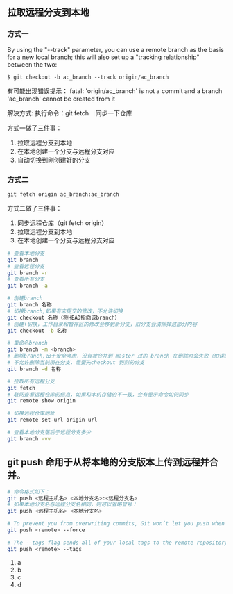 ## 拉取远程分支到本地
### 方式一
By using the "--track" parameter, you can use a remote branch as the basis for a new local branch;
this will also set up a "tracking relationship" between the two:
```
$ git checkout -b ac_branch --track origin/ac_branch  
```
有可能出现错误提示：
fatal: 'origin/ac_branch' is not a commit and a branch 'ac_branch' cannot be created from it

解决方式:
执行命令：git fetch    同步一下仓库

方式一做了三件事：
1. 拉取远程分支到本地
2. 在本地创建一个分支与远程分支对应
3. 自动切换到刚创建好的分支

### 方式二
```
git fetch origin ac_branch:ac_branch
```

方式二做了三件事：
1. 同步远程仓库（git fetch origin）
2. 拉取远程分支到本地
3. 在本地创建一个分支与远程分支对应


```sh
# 查看本地分支
git branch  
# 查看远程分支
git branch -r  
# 查看所有分支
git branch -a  

# 创建branch 
git branch 名称
# 切换branch,如果有未提交的修改，不允许切换
git checkout 名称（将HEAD指向该branch）
# 创建+切换，工作目录和暂存区的修改会移到新分支，旧分支会清除掉这部分内容
git checkout -b 名称

# 重命名branch 
git branch -m <branch>
# 删除branch,出于安全考虑，没有被合并到 master 过的 branch 在删除时会失败（怕误删未完成branch）把-d换成-D可以强制删除
# 不允许删除当前所在分支，需要先checkout 到别的分支
git branch -d 名称
```

```sh
# 拉取所有远程分支
git fetch   
# 联网查看远程仓库的信息，如果和本机存储的不一致，会有提示命令如何同步
git remote show origin 

# 切换远程仓库地址
git remote set-url origin url

# 查看本地分支落后于远程分支多少
git branch -vv  
```

## git push 命用于从将本地的分支版本上传到远程并合并。
```sh
# 命令格式如下：
git push <远程主机名> <本地分支名>:<远程分支名>
# 如果本地分支名与远程分支名相同，则可以省略冒号：
git push <远程主机名> <本地分支名>

# To prevent you from overwriting commits, Git won’t let you push when it results in a non-fast-forward merge in the destination repository
git push <remote> --force

# The --tags flag sends all of your local tags to the remote repository
git push <remote> --tags
```


1. a
2. b
3. c
4. d
